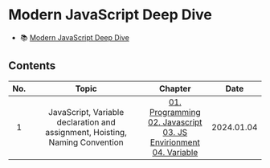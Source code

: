 # Modern JavaScript Deep Dive

- 📚 [Modern JavaScript Deep Dive](https://m.yes24.com/Goods/Detail/92742567)

## Contents

| No. |                                    Topic                                     |                                                                                                                                                                                                                      Chapter                                                                                                                                                                                                                       |    Date    |
| :-: | :--------------------------------------------------------------------------: | :------------------------------------------------------------------------------------------------------------------------------------------------------------------------------------------------------------------------------------------------------------------------------------------------------------------------------------------------------------------------------------------------------------------------------------------------: | :--------: |
|  1  | JavaScript, Variable declaration and assignment, Hoisting, Naming Convention | [01. Programming](https://github.com/cskime/modern-js-deep-dive-study/blob/main/docs/01-programming.md)<br/>[02. Javascript](https://github.com/cskime/modern-js-deep-dive-study/blob/main/docs/02-javascript.md)<br/>[03. JS Envirionment](https://github.com/cskime/modern-js-deep-dive-study/blob/main/docs/03-javascript-environment.md)<br/>[04. Variable](https://github.com/cskime/modern-js-deep-dive-study/blob/main/docs/04-variable.md) | 2024.01.04 |
